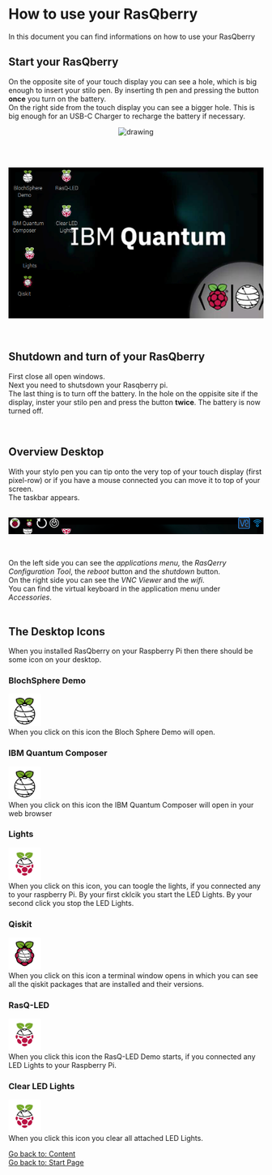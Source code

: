# How to use your RasQberry
In this document you can find informations on how to use your RasQberry

## Start your RasQberry
On the opposite site of your touch display you can see a hole, which is big enough to insert your stilo pen. By inserting th pen and pressing the button **once** you turn on the battery.<br/>
On the right side from the touch display you can see a bigger hole. This is big enough for an USB-C Charger to recharge the battery if necessary.
<br/>
<p align="center">  
<img src="../Artwork/3DModelHoles.png" alt="drawing" width="600"/> <br/>
</p>
<br/>

<br/>
<p align="center">  
<img src="../Artwork/RasQberry_desktop.png" alt="drawing" width="600"/> <br/>
</p>
<br/>

## Shutdown and turn of your RasQberry
First close all open windows.<br/>
Next you need to shutsdown your Rasqberry pi.<br/>
The last thing is to turn off the battery. In the hole on the oppisite site if the display, inster your stilo pen and press the button **twice**. The battery is now turned off.

<br/>

## Overview Desktop
With your stylo pen you can tip onto the very top of your touch display (first pixel-row) or if you have a mouse connected you can move it to top of your screen.<br/>
The taskbar appears.
<br/><br/>
<p align="center">  
<img src="../Artwork/RasQberry_Taskbar.png" alt="drawing" width="600"/> <br/>
</p>
<br/>

On the left side you can see the *applications menu,* the *RasQerry Configuration Tool*, the *reboot* button and the *shutdown* button.<br/>
On the right side you can see the *VNC Viewer* and the *wifi*.<br/>
You can find the virtual keyboard in the application menu under *Accessories*.
<br/>
<br/>

## The Desktop Icons
When you installed RasQberry on your Raspberry Pi then there should be some icon on your desktop.

### BlochSphere Demo
<img src="../icons/QiskitWithEars.png" alt="drawing" width="64"/> <br/>
When you click on this icon the Bloch Sphere Demo will open.

### IBM Quantum Composer
<img src="../icons/QiskitWithEars.png" alt="drawing" width="64"/> <br/>
When you click on this icon the IBM Quantum Composer will open in your web browser

### Lights
<img src="../icons/RaspberryQiskitEarsTop.png" alt="drawing" width="64"/> <br/>
When you click on this icon, you can toogle the lights, if you connected any to your raspberry Pi.
By your first cklcik you start the LED Lights. By your second click you stop the LED Lights.

### Qiskit
<img src="../icons/RaspberryQiskitInside.png" alt="drawing" width="64"/> <br/>
When you click on this icon a terminal window opens in which you can see all the qiskit packages that are installed and their versions.

### RasQ-LED
<img src="../icons/RaspberryQiskitEarsTop.png" alt="drawing" width="64"/> <br/>
When you click this icon the RasQ-LED Demo starts, if you connected any LED Lights to your Raspberry Pi.

### Clear LED Lights
<img src="../icons/RaspberryQiskitEarsTop.png" alt="drawing" width="64"/> <br/>
When you click this icon you clear all attached LED Lights.

[Go back to: Content](./README.md) <br/>
[Go back to: Start Page](../README.md) 

